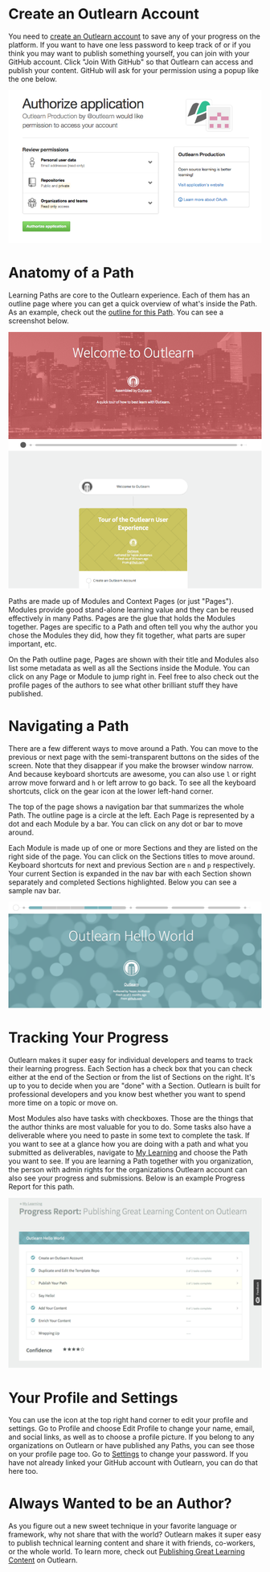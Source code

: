 <!--
{
"name": "tour-outlearn",
"version" : "0.1",
"title" : "Tour of the Outlearn User Experience",
"description" : "Learn all the goodness that helps you learn super effectively",
"homepage" : "https://github.com/outlearn-content/outlearn-publishing",
"freshnessDate" : 2015-07-09,
"author" : "Teppo Jouttenus",
"license" : "CC BY 4.0"
}
-->

<!-- @section -->

# Create an Outlearn Account

You need to [create an Outlearn account](https://pilot.outlearn.com/auth/join) to save any of your progress on the platform. If you want to have one less password to keep track of or if you think you may want to publish something yourself, you can join with your GitHub account. Click "Join With GitHub" so that Outlearn can access and publish your content. GitHub will ask for your permission using a popup like the one below.

![GitHub sign-in popup](https://raw.githubusercontent.com/outlearn-content/outlearn-publishing/master/images/authorize.png)

<!-- @task, "text" : "Create an Outlearn account and then mark this task as completed."-->


<!-- @section -->

# Anatomy of a Path

Learning Paths are core to the Outlearn experience. Each of them has an outline page where you can get a quick overview of what's inside the Path. As an example, check out the [outline for this Path](https://pilot.outlearn.com/learn/outlearn/start-learning). You can see a screenshot below.

![Outline page](https://raw.githubusercontent.com/outlearn-content/outlearn-publishing/master/images/outline.png)

Paths are made up of Modules and Context Pages (or just "Pages"). Modules provide good stand-alone learning value and they can be reused effectively in many Paths. Pages are the glue that holds the Modules together. Pages are specific to a Path and often tell you why the author you chose the Modules they did, how they fit together, what parts are super important, etc.

On the Path outline page, Pages are shown with their title and Modules also list some metadata as well as all the Sections inside the Module. You can click on any Page or Module to jump right in. Feel free to also check out the profile pages of the authors to see what other brilliant stuff they have published.

<!-- @task, "text" : "Check out the outline page of a Path."-->

<!-- @section -->

# Navigating a Path

There are a few different ways to move around a Path. You can move to the previous or next page with the semi-transparent buttons on the sides of the screen. Note that they disappear if you make the browser window narrow. And because keyboard shortcuts are awesome, you can also use `l` or right arrow move forward and `h` or left arrow to go back. To see all the keyboard shortcuts, click on the gear icon at the lower left-hand corner.

The top of the page shows a navigation bar that summarizes the whole Path. The outline page is a circle at the left. Each Page is represented by a dot and each Module by a bar. You can click on any dot or bar to move around.

Each Module is made up of one or more Sections and they are listed on the right side of the page. You can click on the Sections titles to move around. Keyboard shortcuts for next and previous Section are `n` and `p` respectively. Your current Section is expanded in the nav bar with each Section shown separately and completed Sections highlighted. Below you can see a sample nav bar.

![Nav bar](https://raw.githubusercontent.com/outlearn-content/outlearn-publishing/master/images/nav-bar.png)

<!-- @task, "text" : "Try out the nav bar and the keyboard shortcuts."-->

<!-- @section -->

# Tracking Your Progress

Outlearn makes it super easy for individual developers and teams to track their learning progress. Each Section has a check box that you can check either at the end of the Section or from the list of Sections on the right. It's up to you to decide when you are "done" with a Section. Outlearn is built for professional developers and you know best whether you want to spend more time on a topic or move on.

Most Modules also have tasks with checkboxes. Those are the things that the author thinks are most valuable for you to do. Some tasks also have a deliverable where you need to paste in some text to complete the task. If you want to see at a glance how you are doing with a path and what you submitted as deliverables, navigate to [My Learning](https://pilot.outlearn.com/my-learning) and choose the Path you want to see. If you are learning a Path together with you organization, the person with admin rights for the organizations Outlearn account can also see your progress and submissions. Below is an example Progress Report for this path.

![Progress report](https://raw.githubusercontent.com/outlearn-content/outlearn-publishing/master/images/progress.png)

<!-- @task, "text" : "View your progress in this path in My Learning."-->

<!-- @section -->

# Your Profile and Settings

You can use the icon at the top right hand corner to edit your profile and settings. Go to Profile and choose Edit Profile to change your name, email, and social links, as well as to choose a profile picture. If you belong to any organizations on Outlearn or have published any Paths, you can see those on your profile page too. Go to [Settings](https://pilot.outlearn.com/settings) to change your password. If you have not already linked your GitHub account with Outlearn, you can do that here too.

<!-- @task, "text" : "Add a profile image."-->

<!-- @task, "text" : "Link your GitHub account to Outlearn."-->

<!-- @section -->

# Always Wanted to be an Author?

As you figure out a new sweet technique in your favorite language or framework, why not share that with the world? Outlearn makes it super easy to publish technical learning content and share it with friends, co-workers, or the whole world. To learn more, check out [Publishing Great Learning Content](https://pilot.outlearn.com/learn/outlearn/outlearn-publishing) on Outlearn.
